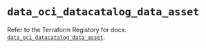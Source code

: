 # `data_oci_datacatalog_data_asset`

Refer to the Terraform Registory for docs: [`data_oci_datacatalog_data_asset`](https://registry.terraform.io/providers/oracle/oci/6.18.0/docs/data-sources/datacatalog_data_asset).
